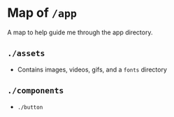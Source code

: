 # Map of `/app`

A map to help guide me through the app directory.

## `./assets`

- Contains images, videos, gifs, and a `fonts` directory

## `./components`

- `./button`
